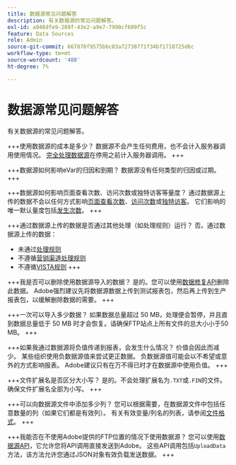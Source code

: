 ```yaml
---
title: 数据源常见问题解答
description: 有关数据源的常见问题解答。
exl-id: a948dfe9-289f-43e2-a9e7-7990cf609f5c
feature: Data Sources
role: Admin
source-git-commit: 667870f9575bbc03a72738771f34bf1718725d6c
workflow-type: tm+mt
source-wordcount: '408'
ht-degree: 7%

---
```


# 数据源常见问题解答

有关数据源的常见问题解答。

+++使用数据源的成本是多少？
数据源不会产生任何费用，也不会计入服务器调用使用情况。 [完全处理数据源](full-processing-eol.md)在停用之前计入服务器调用。
+++

+++数据源如何影响eVar的归因和到期？
数据源没有任何类型的归因或过期。
+++

+++数据源如何影响页面查看次数、访问次数或独特访客等量度？
通过数据源上传的数据不会以任何方式影响[页面查看次数](/help/components/metrics/page-views.md)、[访问次数](/help/components/metrics/visits.md)或[独特访客](/help/components/metrics/unique-visitors.md)。 它们影响的唯一默认量度包括[发生次数](/help/components/metrics/occurrences.md)。
+++

+++通过数据源上传的数据是否通过其他处理（如处理规则）运行？
否。通过数据源上传的数据：

* 未通过[处理规则](/help/admin/admin/c-manage-report-suites/c-edit-report-suites/general/processing-rules/pr-overview.md)
* 不遵循[营销渠道处理规则](/help/admin/admin/c-manage-report-suites/c-edit-report-suites/marketing-channels/c-rules.md)
* 不遵循[VISTA规则](/help/technotes/vista.md)
+++

+++我是否可以删除使用数据源导入的数据？
是的。您可以使用[数据修复API](https://developer.adobe.com/analytics-apis/docs/2.0/guides/endpoints/data-repair/)删除此数据。 Adobe强烈建议先将数据源数据上传到测试报表包，然后再上传到生产报表包，以缓解删除数据的需要。
+++

+++一次可以导入多少数据？
如果数据总量超过 50 MB，处理便会暂停，并且直到数据总量低于 50 MB 时才会恢复。请确保FTP站点上所有文件的总大小小于50 MB。
+++

+++如果我通过数据源将负值传递到报表，会发生什么情况？
价值会因此而减少。 某些组织使用负数据源值来尝试更正数据。 负数据源值可能会以不希望或意外的方式影响报表。 Adobe建议只有在万不得已时才在数据源中使用负值。
+++

+++文件扩展名是否区分大小写？
是的。不会处理扩展名为`.TXT`或`.FIN`的文件。 确保文件扩展名全部为小写。
+++

+++可以向数据源文件中添加多少列？
您可以根据需要，在数据源文件中包括任意数量的列（如果它们都是有效列）。 有关有效变量/列名的列表，请参阅[文件格式](file-format.md)。
+++

+++我能否在不使用Adobe提供的FTP位置的情况下使用数据源？
您可以使用[数据源API](https://developer.adobe.com/analytics-apis/docs/1.4/guides/data-sources/)，它允许您将API调用直接发送到Adobe。 这些API调用包括`UploadData`方法，该方法允许您通过JSON对象有效负载发送数据。
+++
